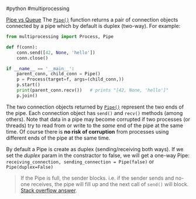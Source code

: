 #python #multiprocessing 

[Pipe vs Queue](https://superfastpython.com/multiprocessing-pipe-in-python/#Pipe_vs_Queue)
The [`Pipe()`](https://docs.python.org/3.8/library/multiprocessing.html#multiprocessing.Pipe "multiprocessing.Pipe") function returns a pair of connection objects connected by a pipe which by default is duplex (two-way). For example:
```python
from multiprocessing import Process, Pipe

def f(conn):
    conn.send([42, None, 'hello'])
    conn.close()

if __name__ == '__main__':
    parent_conn, child_conn = Pipe()
    p = Process(target=f, args=(child_conn,))
    p.start()
    print(parent_conn.recv())   # prints "[42, None, 'hello']"
    p.join()
```
The two connection objects returned by [`Pipe()`](https://docs.python.org/3.8/library/multiprocessing.html#multiprocessing.Pipe "multiprocessing.Pipe") represent the two ends of the pipe. Each connection object has `send()` and `recv()` methods (among others). Note that data in a pipe may become corrupted if two processes (or threads) try to read from or write to the _same_ end of the pipe at the same time. Of course there is **no risk of corruption** from processes using different ends of the pipe at the same time.

By default a Pipe is create as duplex (sending/receiving both ways). If we set the *duplex* param in the constractor to false, we will get a one-way Pipe: 
`receiving_connection, sending_connection = Pipe(false)` or `Pipe(duplex=False)`

 >If the Pipe is full, the sender blocks. i.e. if the sender sends and no-one receives, the pipe will fill up and the next call of `send()` will block. [Stack overflow answer](https://stackoverflow.com/a/12273336/5273667).
